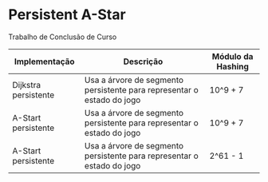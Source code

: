 # Persistent A-Star
Trabalho de Conclusão de Curso

Implementação | Descrição | Módulo da Hashing
-- | -- | --
Dijkstra persistente | Usa a árvore de segmento persistente para representar o estado do jogo | 10^9 + 7
A-Start persistente | Usa a árvore de segmento persistente para representar o estado do jogo | 10^9 + 7
A-Start persistente | Usa a árvore de segmento persistente para representar o estado do jogo | 2^61 - 1
